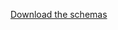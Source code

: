 [Download the schemas](https://download.microsoft.com/download/B/9/7/B97655A4-4E46-4E51-BA0A-C669106D563F/Schemas.zip)